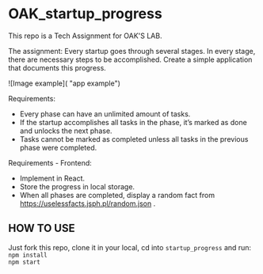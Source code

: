 # OAK_startup_progress
This repo is a Tech Assignment for OAK'S LAB.

The assignment:
Every startup goes through several stages. In every stage, there are necessary steps
to be accomplished.
Create a simple application that documents this progress.

![Image example]( "app example")


Requirements:
- Every phase can have an unlimited amount of tasks.
- If the startup accomplishes all tasks in the phase, it’s marked as done and
unlocks the next phase.
- Tasks cannot be marked as completed unless all tasks in the previous phase
were completed.

Requirements - Frontend:
- Implement in React.
- Store the progress in local storage.
- When all phases are completed, display a random fact from
https://uselessfacts.jsph.pl/random.json .


<h2>HOW TO USE</h2>
Just fork this repo, clone it in your local, cd into <code>startup_progress</code> and run:
<code>
npm install
npm start
</code>

